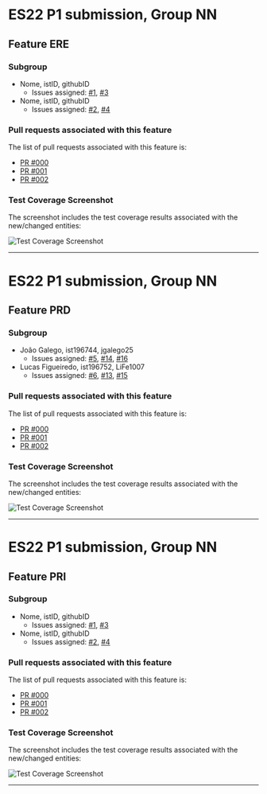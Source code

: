 # ES22 P1 submission, Group NN

## Feature ERE

### Subgroup
 - Nome, istID, githubID
   + Issues assigned: [#1](https://github.com), [#3](https://github.com)
 - Nome, istID, githubID
   + Issues assigned: [#2](https://github.com), [#4](https://github.com)
 
### Pull requests associated with this feature

The list of pull requests associated with this feature is:

 - [PR #000](https://github.com)
 - [PR #001](https://github.com)
 - [PR #002](https://github.com)


### Test Coverage Screenshot

The screenshot includes the test coverage results associated with the new/changed entities:

![Test Coverage Screenshot](https://github.com/tecnico-softeng-2022/templates/blob/master/sprints/coverage-example.png)

---

# ES22 P1 submission, Group NN

## Feature PRD

### Subgroup
 - João Galego, ist196744, jgalego25
   + Issues assigned: [#5](https://github.com/tecnico-softeng-2022/es22-44/issues/5), [#14](https://github.com/tecnico-softeng-2022/es22-44/issues/14), [#16](https://github.com/tecnico-softeng-2022/es22-44/issues/16)
 - Lucas Figueiredo, ist196752, LiFe1007
   + Issues assigned: [#6](https://github.com/tecnico-softeng-2022/es22-44/issues/6), [#13](https://github.com/tecnico-softeng-2022/es22-44/issues/13), [#15](https://github.com/tecnico-softeng-2022/es22-44/issues/15)
 
### Pull requests associated with this feature

The list of pull requests associated with this feature is:

 - [PR #000](https://github.com/tecnico-softeng-2022/es22-44/pull/20)
 - [PR #001](https://github.com)
 - [PR #002](https://github.com)


### Test Coverage Screenshot

The screenshot includes the test coverage results associated with the new/changed entities:

![Test Coverage Screenshot](https://github.com/tecnico-softeng-2022/templates/blob/master/sprints/coverage-example.png)

---

# ES22 P1 submission, Group NN

## Feature PRI

### Subgroup
 - Nome, istID, githubID
   + Issues assigned: [#1](https://github.com), [#3](https://github.com)
 - Nome, istID, githubID
   + Issues assigned: [#2](https://github.com), [#4](https://github.com)
 
### Pull requests associated with this feature

The list of pull requests associated with this feature is:

 - [PR #000](https://github.com)
 - [PR #001](https://github.com)
 - [PR #002](https://github.com)


### Test Coverage Screenshot

The screenshot includes the test coverage results associated with the new/changed entities:

![Test Coverage Screenshot](https://github.com/tecnico-softeng-2022/templates/blob/master/sprints/coverage-example.png)

---


